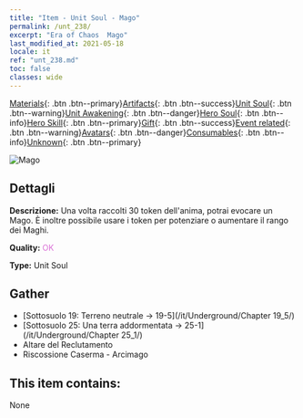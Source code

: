 ```yaml
---
title: "Item - Unit Soul - Mago"
permalink: /unt_238/
excerpt: "Era of Chaos  Mago"
last_modified_at: 2021-05-18
locale: it
ref: "unt_238.md"
toc: false
classes: wide
---
```

 [Materials](/ItemsIT/){: .btn .btn--primary}[Artifacts](/ItemsIT/Artifacts/){: .btn .btn--success}[Unit Soul](/ItemsIT/UnitSoul/){: .btn .btn--warning}[Unit Awakening](/ItemsIT/UnitAwakening/){: .btn .btn--danger}[Hero Soul](/ItemsIT/HeroSoul/){: .btn .btn--info}[Hero Skill](/ItemsIT/HeroSkill/){: .btn .btn--primary}[Gift](/ItemsIT/Gift/){: .btn .btn--success}[Event related](/ItemsIT/Events/){: .btn .btn--warning}[Avatars](/ItemsIT/Avatars/){: .btn .btn--danger}[Consumables](/ItemsIT/Consumables/){: .btn .btn--info}[Unknown](/ItemsIT/Unknown/){: .btn .btn--primary}

 ![Mago](/images/u/ti_dafashi.jpg)

## Dettagli
 **Descrizione:** Una volta raccolti 30 token dell'anima, potrai evocare un Mago. È inoltre possibile usare i token per potenziare o aumentare il rango dei Maghi.

 **Quality:** <span style="color: #DA70D6">OK</span>

 **Type:** Unit Soul

## Gather

*    [Sottosuolo 19: Terreno neutrale -> 19-5](/it/Underground/Chapter 19_5/) 
*    [Sottosuolo 25: Una terra addormentata -> 25-1](/it/Underground/Chapter 25_1/) 
*    Altare del Reclutamento 
*    Riscossione Caserma - Arcimago 

## This item contains:

  None

